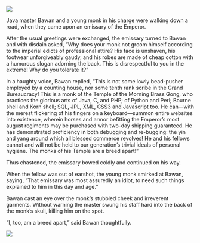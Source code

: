 ![](/pages/case-80/breed-teaser.jpg)

Java master Bawan and a young monk in his charge were
walking down a road, when they came upon an emissary of the
Emperor.

After the usual greetings were exchanged, the emissary
turned to Bawan and with disdain asked, “Why does your monk
not groom himself according to the imperial edicts of
professional attire?  His face is unshaven, his footwear
unforgiveably gaudy, and his robes are made of cheap
cotton with a humorous slogan adorning the back.  This is
disrespectful to you in the extreme!  Why do you tolerate
it?”

In a haughty voice, Bawan replied, “This is not some lowly
bead-pusher employed by a counting house, nor some tenth
rank scribe in the Grand Bureaucracy!  This is a monk of
the Temple of the Morning Brass Gong, who practices the
glorious arts of Java, C, and PHP; of Python and Perl;
Bourne shell and Korn shell; SQL, JPL, XML, CSS3 and
Javascript too.  He can—with the merest flickering of his
fingers on a keyboard—summon entire websites into
existence, wherein horses and armor befitting the Emperor’s
most august regiments may be purchased with two-day shipping
guaranteed.  He has demonstrated proficiency in both
debugging and re-bugging: the yin and yang around which all blessed
commerce revolves!  He and his fellows cannot and will not
be held to our generation’s trivial ideals of personal
hygiene.  The monks of his Temple are a breed apart!”

Thus chastened, the emissary bowed coldly and continued on his way.

When the fellow was out of earshot, the young monk smirked at
Bawan, saying, “That emissary was most assuredly an idiot, to
need such things explained to him in this day and age.”

Bawan cast an eye over the monk’s stubbled cheek and
irreverent garments.  Without warning the master swung his
staff hard into the back of the monk’s skull, killing him on the spot.

“I, too, am a breed apart,” said Bawan thoughtfully.

![](/pages/case-80/breed.jpg)
